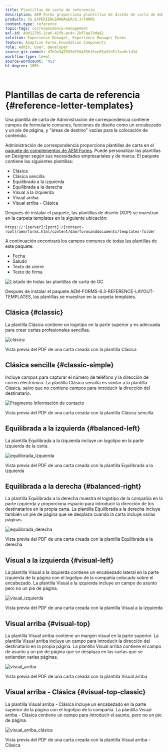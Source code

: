 ```yaml
---
title: Plantillas de carta de referencia
description: AEM Forms proporciona plantillas de diseño de carta de Administración de correspondencia que puede utilizar para crear cartas rápidamente.
products: SG_EXPERIENCEMANAGER/6.3/FORMS
content-type: reference
topic-tags: correspondence-management
exl-id: 40d127b5-1ce6-41fb-ac4c-2bf7ae79da82
solution: Experience Manager, Experience Manager Forms
feature: Adaptive Forms,Foundation Components
role: Admin, User, Developer
source-git-commit: d7b9e947503df58435b3fee85a92d51fae8c1d2d
workflow-type: tm+mt
source-wordcount: '453'
ht-degree: 100%

---
```


# Plantillas de carta de referencia {#reference-letter-templates}

Una plantilla de carta de Administración de correspondencia contiene campos de formulario comunes, funciones de diseño como un encabezado y un pie de página, y &quot;áreas de destino&quot; vacías para la colocación de contenido.

Administración de correspondencia proporciona plantillas de carta en el [paquete de complementos de AEM Forms](https://experienceleague.adobe.com/docs/experience-manager-release-information/aem-release-updates/forms-updates/aem-forms-releases.html?lang=es). Puede personalizar las plantillas en Designer según sus necesidades empresariales y de marca. El paquete contiene las siguientes plantillas:

* Clásica
* Clásica sencilla
* Equilibrada a la izquierda
* Equilibrada a la derecha
* Visual a la izquierda
* Visual arriba
* Visual arriba - Clásica

Después de instalar el paquete, las plantillas de diseño (XDP) se muestran en la carpeta templates en la siguiente ubicación:

`https://'[server]:[port]'/[context-root]/aem/forms.html/content/dam/formsanddocuments/templates-folder`

A continuación encontrará los campos comunes de todas las plantillas de este paquete:

* Fecha
* Saludo
* Texto de cierre
* Texto de firma

![Listado de todas las plantillas de carta de GC](assets/templatescorrespondence.png)

Después de instalar el paquete AEM-FORMS-6.3-REFERENCE-LAYOUT-TEMPLATES, las plantillas se muestran en la carpeta templates.

## Clásica {#classic}

La plantilla Clásica contiene un logotipo en la parte superior y es adecuada para crear cartas profesionales sencillas.

![clásica](assets/classic.png)

Vista previa del PDF de una carta creada con la plantilla Clásica

## Clásica sencilla {#classic-simple}

Incluye campos para capturar el número de teléfono y la dirección de correo electrónico. La plantilla Clásica sencilla es similar a la plantilla Clásica, salvo que no contiene campos para introducir la dirección del destinatario.

![Fragmento Información de contacto](assets/classicsimple.png)

Vista previa del PDF de una carta creada con la plantilla Clásica sencilla

## Equilibrada a la izquierda {#balanced-left}

La plantilla Equilibrada a la izquierda incluye un logotipo en la parte izquierda de la carta.

![equilibrada_izquierda](assets/balancedleft.png)

Vista previa del PDF de una carta creada con la plantilla Equilibrada a la izquierda

## Equilibrada a la derecha {#balanced-right}

La plantilla Equilibrada a la derecha muestra el logotipo de la compañía en la parte izquierda y proporciona espacio para introducir la dirección de los destinatarios en la propia carta. La plantilla Equilibrada a la derecha incluye también un pie de página que se desplaza cuando la carta incluye varias páginas.

![equilibrada_derecha](assets/balancedright.png)

Vista previa del PDF de una carta creada con la plantilla Equilibrada a la derecha

## Visual a la izquierda {#visual-left}

La plantilla Visual a la izquierda contiene un encabezado lateral en la parte izquierda de la página con el logotipo de la compañía colocado sobre el encabezado. La plantilla Visual a la izquierda incluye un campo de asunto pero no un pie de página.

![visual_izquierda](assets/visualleft.png)

Vista previa del PDF de una carta creada con la plantilla Visual a la izquierda

## Visual arriba {#visual-top}

La plantilla Visual arriba contiene un margen visual en la parte superior. La plantilla Visual arriba incluye un campo para introducir la dirección del destinatario en la propia página. La plantilla Visual arriba contiene el campo de asunto y un pie de página que se desplaza en las cartas que se extienden varias páginas.

![visual_arriba](assets/visualtop.png)

Vista previa del PDF de una carta creada con la plantilla Visual arriba

## Visual arriba - Clásica {#visual-top-classic}

La plantilla Visual arriba - Clásica incluye un encabezado en la parte superior de la página con el logotipo de la compañía. La plantilla Visual arriba - Clásica contiene un campo para introducir el asunto, pero no un pie de página.

![visual_arriba_clásica](assets/visualtopclassic.png)

Vista previa del PDF de una carta creada con la plantilla Visual arriba - Clásica
